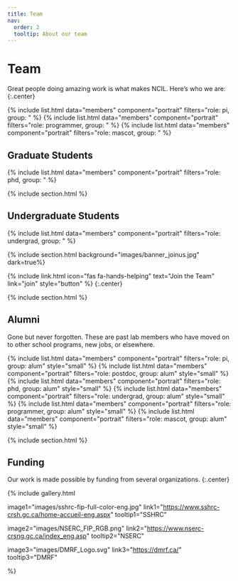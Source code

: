 ```yaml
---
title: Team
nav:
  order: 2
  tooltip: About our team
---
```


# <i class="fas fa-users"></i>Team

Great people doing amazing work is what makes NCIL. Here’s who we are:
{:.center}

{% include list.html data="members" component="portrait" filters="role: pi, group: " %}
{% include list.html data="members" component="portrait" filters="role: programmer, group: " %}
{% include list.html data="members" component="portrait" filters="role: mascot, group: " %}

## Graduate Students
{% include list.html data="members" component="portrait" filters="role: phd, group: " %}

{% include section.html %}

## Undergraduate Students
{% include list.html data="members" component="portrait" filters="role: undergrad, group: " %}

{% include section.html background="images/banner_joinus.jpg" dark=true%}

{%
  include link.html
  icon="fas fa-hands-helping"
  text="Join the Team"
  link="join"
  style="button"
%}
{:.center}

{% include section.html %}

## Alumni

Gone but never forgotten.
These are past lab members who have moved on to other school programs, new jobs, or elsewhere.

{% include list.html data="members" component="portrait" filters="role: pi, group: alum" style="small" %}
{% include list.html data="members" component="portrait" filters="role: postdoc, group: alum" style="small" %}
{% include list.html data="members" component="portrait" filters="role: phd, group: alum" style="small" %}
{% include list.html data="members" component="portrait" filters="role: undergrad, group: alum" style="small" %}
{% include list.html data="members" component="portrait" filters="role: programmer, group: alum" style="small" %}
{% include list.html data="members" component="portrait" filters="role: mascot, group: alum" style="small" %}

{% include section.html %}
## Funding

Our work is made possible by funding from several organizations.
{:.center}

{%
  include gallery.html

  image1="images/sshrc-fip-full-color-eng.jpg"
  link1="https://www.sshrc-crsh.gc.ca/home-accueil-eng.aspx"
  tooltip1="SSHRC"

  image2="images/NSERC_FIP_RGB.png"
  link2="https://www.nserc-crsng.gc.ca/index_eng.asp"
  tooltip2="NSERC"

  image3="images/DMRF_Logo.svg"
  link3="https://dmrf.ca/"
  tooltip3="DMRF"

%}
